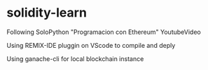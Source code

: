 # solidity-learn
Following SoloPython "Programacion con Ethereum" YoutubeVideo



Using REMIX-IDE pluggin on VScode to compile and deply

Using ganache-cli for local blockchain instance
